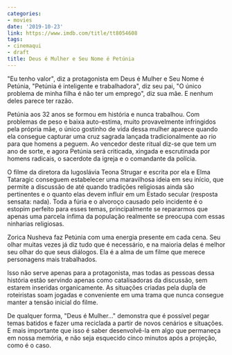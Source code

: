 ```yaml
---
categories:
- movies
date: '2019-10-23'
link: https://www.imdb.com/title/tt8054608
tags:
- cinemaqui
- draft
title: Deus é Mulher e Seu Nome é Petúnia
---
```


"Eu tenho valor", diz a protagonista em Deus é Mulher e Seu Nome é Petúnia, "Petúnia é inteligente e trabalhadora", diz seu pai, "O único problema de minha filha é não ter um emprego", diz sua mãe. E nenhum deles parece ter razão.

Petúnia aos 32 anos se formou em história e nunca trabalhou. Com problemas de peso e baixa auto-estima, muito provavelmente infringidos pela própria mãe, o único gostinho de vida dessa mulher aparece quando ela consegue capturar uma cruz sagrada lançada tradicionalmente ao rio para que homens a peguem. Ao vencedor deste ritual diz-se que tem um ano de sorte, e agora Petúnia será criticada, xingada e escrutinada por homens radicais, o sacerdote da igreja e o comandante da polícia.

O filme da diretora da Iugoslávia Teona Strugar e escrita por ela e Elma Tataragic conseguem estabelecer uma maravilhosa ideia em seu início, que permite a discussão de até quando tradições religiosas ainda são pertinentes e o quanto elas devem influir em um Estado secular (resposta sensata: nada). Toda a fúria e o alvoroço causado pelo incidente é o estopim perfeito para esses temas, principalmente se repararmos que apenas uma parcela ínfima da população realmente se preocupa com essas ninharias religiosas.

Zorica Nusheva faz Petúnia com uma energia presente em cada cena. Seu olhar muitas vezes já diz tudo que é necessário, e na maioria delas é melhor seu olhar do que seus diálogos. Ela é a alma de um filme que merece personagens mais trabalhados.

Isso não serve apenas para a protagonista, mas todas as pessoas dessa história estão servindo apenas como catalisadoras da discussão, sem estarem inseridas organicamente. As situações criadas pela dupla de roteiristas soam jogadas e conveniente em uma trama que nunca consegue manter a tensão inicial do filme.

De qualquer forma, "Deus é Mulher..." demonstra que é possível pegar temas batidos e fazer uma reciclada a partir de novos cenários e situações. E mais importante que isso é saber desenvolvê-la em algo que permaneça em nossa memória, e não seja esquecido cinco minutos após a projeção, como é o caso.